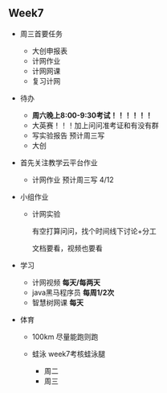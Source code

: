 ## Week7

- 周三首要任务

  - 大创申报表
  - 计网作业
  - 计网网课
  - 复习计网
  
- 待办

  - **周六晚上8:00-9:30考试！！！！！！**
  - 大英赛！！！加上问问准考证和有没有群
  - 写实验报告 预计周三写
  - 大创 

- 首先关注教学云平台作业

  - 计网作业 预计周三写 4/12

- 小组作业

  - 计网实验

    有空打算问问，找个时间线下讨论+分工

    文档要看，视频也要看

- 学习

  - 计网视频   **每天/每两天**
  - java黑马程序员  **每周1/2次**
  - 智慧树网课  **每天**

- 体育

  - 100km 尽量能跑则跑

  - 蛙泳 week7考核蛙泳腿
    - 周二
    - 周三



​    

​    
